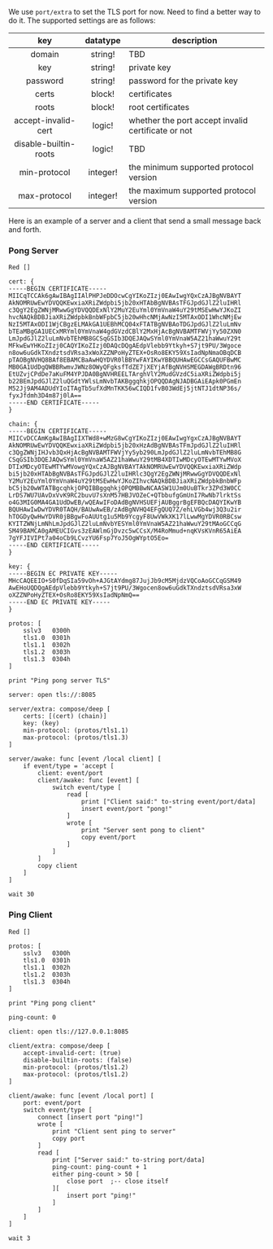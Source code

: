 We use `port/extra` to set the TLS port for now. Need to find a better way to do it. The supported settings are as follows:

|         key         | datatype | description                                        |
|:-------------------:|:--------:|----------------------------------------------------|
| domain              | string!  | TBD                                                |
| key                 | string!  | private key                                        |
| password            | string!  | password for the private key                       |
| certs               | block!   | certificates                                       |
| roots               | block!   | root certificates                                  |
| accept-invalid-cert | logic!   | whether the port accept invalid certificate or not |
| disable-builtin-roots | logic!   | TBD |
| min-protocol        | integer! | the minimum supported protocol version |
| max-protocol        | integer! | the maximum supported protocol version |

Here is an example of a server and a client that send a small message back and forth.

### Pong Server
```
Red []

cert: {
-----BEGIN CERTIFICATE-----
MIICqTCCAk6gAwIBAgIIAlPHPJeDDOcwCgYIKoZIzj0EAwIwgYQxCzAJBgNVBAYT
AkNOMRUwEwYDVQQKEwxiaXRiZWdpbi5jb20xHTAbBgNVBAsTFGJpdGJlZ2luIHRl
c3QgY2EgZWNjMRwwGgYDVQQDExNlY2MuY2EuYml0YmVnaW4uY29tMSEwHwYJKoZI
hvcNAQkBDBJiaXRiZWdpbkBnbWFpbC5jb20wHhcNMjAwNzI5MTAxODI1WhcNMjEw
NzI5MTAxODI1WjCBgzELMAkGA1UEBhMCQ04xFTATBgNVBAoTDGJpdGJlZ2luLmNv
bTEaMBgGA1UECxMRYml0YmVnaW4gdGVzdCBlY2MxHjAcBgNVBAMTFWVjYy50ZXN0
LmJpdGJlZ2luLmNvbTEhMB8GCSqGSIb3DQEJAQwSYml0YmVnaW5AZ21haWwuY29t
MFkwEwYHKoZIzj0CAQYIKoZIzj0DAQcDQgAEdpVlebb9Ytkyh+S7jt9PU/3Wgoce
n8ow6uGdkTXndztsdVRsa3xWoXZZNPoHyZTEX+OsRo8EKY59XsIadNpNmaOBqDCB
pTAOBgNVHQ8BAf8EBAMCBaAwHQYDVR0lBBYwFAYIKwYBBQUHAwEGCCsGAQUFBwMC
MB0GA1UdDgQWBBRwmvJWNz8OWyQFgksfTdZE7jXEYjAfBgNVHSMEGDAWgBRDtn96
EtUZvjCPdDe7aKuFM4YPJDA0BgNVHREELTArghVlY2MudGVzdC5iaXRiZWdpbi5j
b22BEmJpdGJlZ2luQGdtYWlsLmNvbTAKBggqhkjOPQQDAgNJADBGAiEApk0PGmEn
M52Jj9AM4ADUdYIoITAgTb5ufXdMnTKK56wCIQD1fvB03WdEj5jtNTJ1dtNP36s/
fyxJfdmh3D4m87j0lA==
-----END CERTIFICATE-----
}

chain: {
-----BEGIN CERTIFICATE-----
MIICvDCCAmKgAwIBAgIIXTWd8+wMzG8wCgYIKoZIzj0EAwIwgYgxCzAJBgNVBAYT
AkNOMRUwEwYDVQQKEwxiaXRiZWdpbi5jb20xHzAdBgNVBAsTFmJpdGJlZ2luIHRl
c3QgZWNjIHJvb3QxHjAcBgNVBAMTFWVjYy5yb290LmJpdGJlZ2luLmNvbTEhMB8G
CSqGSIb3DQEJAQwSYml0YmVnaW5AZ21haWwuY29tMB4XDTIwMDcyOTEwMTYwMVoX
DTIxMDcyOTEwMTYwMVowgYQxCzAJBgNVBAYTAkNOMRUwEwYDVQQKEwxiaXRiZWdp
bi5jb20xHTAbBgNVBAsTFGJpdGJlZ2luIHRlc3QgY2EgZWNjMRwwGgYDVQQDExNl
Y2MuY2EuYml0YmVnaW4uY29tMSEwHwYJKoZIhvcNAQkBDBJiaXRiZWdpbkBnbWFp
bC5jb20wWTATBgcqhkjOPQIBBggqhkjOPQMBBwNCAASW1UJm0UuBTkr3ZPd3W0CC
LrDS7WU7UAvDxVvK9RC2buvU7sXnM57HBJVOZeC+QTbbufgGmUnI7RwNb7lrktSs
o4G3MIG0MA4GA1UdDwEB/wQEAwIFoDAdBgNVHSUEFjAUBggrBgEFBQcDAQYIKwYB
BQUHAwIwDwYDVR0TAQH/BAUwAwEB/zAdBgNVHQ4EFgQUQ7Z/ehLVGb4wj3Q3u2ir
hTOGDyQwHwYDVR0jBBgwFoAUUtg1u5Mb9YcgyF8UwVWkXK17lLwwMgYDVR0RBCsw
KYITZWNjLmNhLmJpdGJlZ2luLmNvbYESYml0YmVnaW5AZ21haWwuY29tMAoGCCqG
SM49BAMCA0gAMEUCIGvs3zEAWlmGjDvzc5wCCsX/M4RoMmud+nqKVsKVnR65AiEA
7gYFJIVIPt7a04oCb9LCvzYU6Fsp7YoJ5OgWYptO5Eo=
-----END CERTIFICATE-----
}

key: {
-----BEGIN EC PRIVATE KEY-----
MHcCAQEEIO+S0fDqSIa59vOh+AJGtAYdmg87JujJb9cM5MjdzVQCoAoGCCqGSM49
AwEHoUQDQgAEdpVlebb9Ytkyh+S7jt9PU/3Wgocen8ow6uGdkTXndztsdVRsa3xW
oXZZNPoHyZTEX+OsRo8EKY59XsIadNpNmQ==
-----END EC PRIVATE KEY-----
}

protos: [
    sslv3   0300h
    tls1.0  0301h
    tls1.1  0302h
    tls1.2  0303h
    tls1.3  0304h
]

print "Ping pong server TLS"

server: open tls://:8085

server/extra: compose/deep [
    certs: [(cert) (chain)]
    key: (key)
    min-protocol: (protos/tls1.1)
    max-protocol: (protos/tls1.3)
]

server/awake: func [event /local client] [
    if event/type = 'accept [
        client: event/port
        client/awake: func [event] [
            switch event/type [
                read [
                    print ["Client said:" to-string event/port/data]
                    insert event/port "pong!"
                ]
                wrote [
                    print "Server sent pong to client"
                    copy event/port
                ]
            ]
        ]
        copy client
    ]
]

wait 30
```

### Ping Client
```
Red []

protos: [
    sslv3   0300h
    tls1.0  0301h
    tls1.1  0302h
    tls1.2  0303h
    tls1.3  0304h
]

print "Ping pong client"

ping-count: 0

client: open tls://127.0.0.1:8085

client/extra: compose/deep [
    accept-invalid-cert: (true)
    disable-builtin-roots: (false)
    min-protocol: (protos/tls1.2)
    max-protocol: (protos/tls1.2)
]

client/awake: func [event /local port] [
    port: event/port
    switch event/type [
        connect [insert port "ping!"]
        wrote [
            print "Client sent ping to server"
            copy port
        ]
        read [
            print ["Server said:" to-string port/data]
            ping-count: ping-count + 1
            either ping-count > 50 [
                close port  ;-- close itself
            ][
                insert port "ping!"
            ]
        ]
    ]
]

wait 3
```